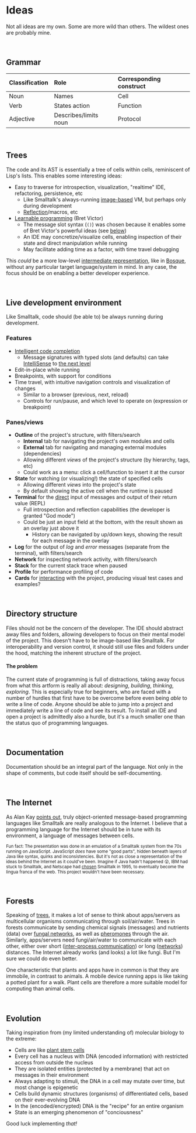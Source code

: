 # Ideas

Not all ideas are my own. Some are more wild than others. The wildest ones are probably mine.

<br/>

## Grammar

| Classification | Role                  | Corresponding construct  |
| :------------- | :-------------------- | :----------------------- |
| Noun           | Names                 | Cell                     |
| Verb           | States action         | Function                 |
| Adjective      | Describes/limits noun | Protocol                 |

<br/>

## Trees

The code and its AST is essentially a tree of cells within cells, reminiscent of Lisp's lists. This enables some interesting ideas:

- Easy to traverse for introspection, visualization, "realtime" IDE, refactoring, persistence, etc
  - Like Smalltalk's always-running [image-based](https://en.wikipedia.org/wiki/Smalltalk#Image-based_persistence) VM, but perhaps only during development
  - [Reflection](https://en.wikipedia.org/wiki/Smalltalk#Reflection)/macros, etc
- [Learnable programming](http://worrydream.com/LearnableProgramming/) (Bret Victor)
  - The message slot syntax (`()`) was chosen because it enables some of Bret Victor's powerful ideas (see [below](#development-environment))
  - An IDE may concretize/visualize cells, enabling inspection of their state and direct manipulation while running
  - May facilitate adding time as a factor, with time travel debugging

This _could_ be a more low-level [intermediate representation](https://en.wikipedia.org/wiki/Intermediate_representation), like in [Bosque](https://github.com/microsoft/BosqueLanguage/), without any particular target language/system in mind. In any case, the focus should be on enabling a better developer experience.

<br/>

## Live development environment

Like Smalltalk, code should (be able to) be always running during development.

### Features

- [Intelligent code completion](https://en.wikipedia.org/wiki/Intelligent_code_completion)
  - Message signatures with typed slots (and defaults) can take [IntelliSense](https://code.visualstudio.com/docs/editor/intellisense) to [the next level](http://worrydream.com/LearnableProgramming/)
- Edit-in-place while running
- Breakpoints, with support for conditions
- Time travel, with intuitive navigation controls and visualization of changes
  - Similar to a browser (previous, next, reload)
  - Controls for run/pause, and which level to operate on (expression or breakpoint)

### Panes/views

  - **Outline** of the project's structure, with filters/search
    - **Internal** tab for navigating the project's own modules and cells
    - **External** tab for navigating and managing external modules (dependencies)
    - Allowing different _views_ of the project's structure (by hierarchy, tags, etc)
    - Could work as a menu: click a cell/function to insert it at the cursor
  - **State** for watching (or visualizing!) the state of specified cells
    - Allowing different _views_ into the project's state
    - By default showing the active cell when the runtime is paused
  - **Terminal** for the [direct](https://en.wikipedia.org/wiki/Direct_mode) input of messages and output of their return value (REPL)
    - Full introspection and reflection capabilities (the developer is granted "God mode")
    - Could be just an input field at the bottom, with the result shown as an overlay just above it
      - History can be navigated by up/down keys, showing the result for each message in the overlay
  - **Log** for the output of _log_ and _error_ messages (separate from the terminal), with filters/search
  - **Network** for inspecting network activity, with filters/search
  - **Stack** for the current stack trace when paused
  - **Profile** for performance profiling of code
  - **Cards** for [interacting](https://github.com/bhauman/devcards) with the project, producing visual test cases and examples?

<br/>

## Directory structure

Files should not be the concern of the developer. The IDE should abstract away files and folders, allowing developers to focus on their mental model of the project. This doesn't have to be image-based like Smalltalk. For interoperability and version control, it should still use files and folders under the hood, matching the inherent structure of the project.

#### The problem

The current state of programming is full of distractions, taking away focus from what this artform is really all about: _designing_, _building_, _thinking_, _exploring_. This is especially true for beginners, who are faced with a number of hurdles that first have to be overcome before even being _able_ to write a line of code. Anyone should be able to jump into a project and immediately write a line of code and see its result. To install an IDE and open a project is admittedly also a hurdle, but it's a much smaller one than the status quo of programming languages.

<br/>

## Documentation

Documentation should be an integral part of the language. Not only in the shape of comments, but code itself should be self-documenting.

<br/>

## The Internet

As Alan Kay [points out](https://www.youtube.com/watch?v=AnrlSqtpOkw#t=2m56s), truly object-oriented message-based programming languages like Smalltalk are really analogous to the Internet. I believe that a programming language for the Internet should be in tune with its environment, a language of messages between cells.

<sub>Fun fact: The presentation was done in an emulation of a Smalltalk system from the 70s running on JavaScript. JavaScript _does_ have some "good parts", hidden beneath layers of Java like syntax, quirks and inconsistencies. But it's not as close a representation of the ideas behind the Internet as it could've been. Imagine if Java hadn't happened 😲, IBM had stuck to Smalltalk, and Netscape had [chosen](https://en.wikipedia.org/wiki/JavaScript#Creation_at_Netscape) Smalltalk in 1995, to eventually become the lingua franca of the web. This project wouldn't have been necessary.</sub>

<br/>

## Forests

Speaking of [trees](#trees), it makes a lot of sense to think about apps/servers as multicellular organisms communicating through soil/air/water. Trees in forests communicate by sending chemical signals (messages) and nutrients (data) over [fungal networks](https://en.wikipedia.org/wiki/Mycorrhiza), as well as [pheromones](https://en.wikipedia.org/wiki/Pheromone) through the air. Similarly, apps/servers need fungi/air/water to communicate with each other, either over short ([inter-process communication](https://en.wikipedia.org/wiki/Inter-process_communication)) or long ([networks](https://en.wikipedia.org/wiki/Computer_network)) distances. The Internet already works (and looks) a lot like fungi. But I'm sure we could do even better.

One characteristic that plants and apps have in common is that they are immobile, in contrast to animals. A mobile device running apps is like taking a potted plant for a walk. Plant cells are therefore a more suitable model for computing than animal cells.

<br/>

## Evolution

Taking inspiration from (my limited understanding of) molecular biology to the extreme:

- Cells are like [plant stem cells](https://en.wikipedia.org/wiki/Plant_stem_cell)
- Every cell has a nucleus with DNA (encoded information) with restricted access from outside the nucleus
- They are isolated entities (protected by a membrane) that act on messages in their environment
- Always adapting to stimuli, the DNA in a cell may mutate over time, but most change is epigenetic
- Cells build dynamic structures (organisms) of differentiated cells, based on their ever-evolving DNA
- In the (encoded/encrypted) DNA is the "recipe" for an entire organism
- State is an emerging phenomenon of "conciousness"

Good luck implementing _that!_
